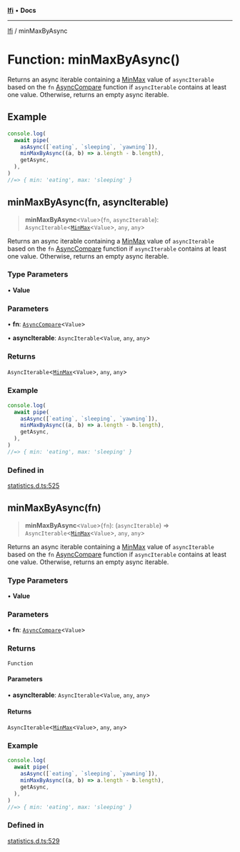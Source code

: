 [**lfi**](../readme.md) • **Docs**

***

[lfi](../globals.md) / minMaxByAsync

# Function: minMaxByAsync()

Returns an async iterable containing a [MinMax](../type-aliases/MinMax.md) value of
`asyncIterable` based on the `fn` [AsyncCompare](../type-aliases/AsyncCompare.md) function if
`asyncIterable` contains at least one value. Otherwise, returns an empty
async iterable.

## Example

```js
console.log(
  await pipe(
    asAsync([`eating`, `sleeping`, `yawning`]),
    minMaxByAsync((a, b) => a.length - b.length),
    getAsync,
  ),
)
//=> { min: 'eating', max: 'sleeping' }
```

## minMaxByAsync(fn, asyncIterable)

> **minMaxByAsync**\<`Value`\>(`fn`, `asyncIterable`): `AsyncIterable`\<[`MinMax`](../type-aliases/MinMax.md)\<`Value`\>, `any`, `any`\>

Returns an async iterable containing a [MinMax](../type-aliases/MinMax.md) value of
`asyncIterable` based on the `fn` [AsyncCompare](../type-aliases/AsyncCompare.md) function if
`asyncIterable` contains at least one value. Otherwise, returns an empty
async iterable.

### Type Parameters

• **Value**

### Parameters

• **fn**: [`AsyncCompare`](../type-aliases/AsyncCompare.md)\<`Value`\>

• **asyncIterable**: `AsyncIterable`\<`Value`, `any`, `any`\>

### Returns

`AsyncIterable`\<[`MinMax`](../type-aliases/MinMax.md)\<`Value`\>, `any`, `any`\>

### Example

```js
console.log(
  await pipe(
    asAsync([`eating`, `sleeping`, `yawning`]),
    minMaxByAsync((a, b) => a.length - b.length),
    getAsync,
  ),
)
//=> { min: 'eating', max: 'sleeping' }
```

### Defined in

[statistics.d.ts:525](https://github.com/TomerAberbach/lfi/blob/d7a0f90dd72245d6efd6bd97c58a78b3f3028f25/src/operations/statistics.d.ts#L525)

## minMaxByAsync(fn)

> **minMaxByAsync**\<`Value`\>(`fn`): (`asyncIterable`) => `AsyncIterable`\<[`MinMax`](../type-aliases/MinMax.md)\<`Value`\>, `any`, `any`\>

Returns an async iterable containing a [MinMax](../type-aliases/MinMax.md) value of
`asyncIterable` based on the `fn` [AsyncCompare](../type-aliases/AsyncCompare.md) function if
`asyncIterable` contains at least one value. Otherwise, returns an empty
async iterable.

### Type Parameters

• **Value**

### Parameters

• **fn**: [`AsyncCompare`](../type-aliases/AsyncCompare.md)\<`Value`\>

### Returns

`Function`

#### Parameters

• **asyncIterable**: `AsyncIterable`\<`Value`, `any`, `any`\>

#### Returns

`AsyncIterable`\<[`MinMax`](../type-aliases/MinMax.md)\<`Value`\>, `any`, `any`\>

### Example

```js
console.log(
  await pipe(
    asAsync([`eating`, `sleeping`, `yawning`]),
    minMaxByAsync((a, b) => a.length - b.length),
    getAsync,
  ),
)
//=> { min: 'eating', max: 'sleeping' }
```

### Defined in

[statistics.d.ts:529](https://github.com/TomerAberbach/lfi/blob/d7a0f90dd72245d6efd6bd97c58a78b3f3028f25/src/operations/statistics.d.ts#L529)
